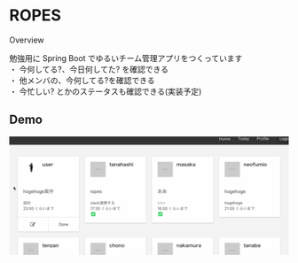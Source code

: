 ROPES
====

Overview

勉強用に Spring Boot でゆるいチーム管理アプリをつくっています  
・ 今何してる?、今日何してた? を確認できる  
・ 他メンバの、今何してる?を確認できる  
・ 今忙しい? とかのステータスも確認できる(実装予定)  

## Demo

![まだ作成中だよ](https://github.com/sakuraicampesinos/mississippi/blob/master/1029.gif)
